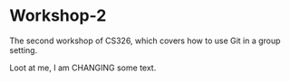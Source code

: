 # Workshop-2

The second workshop of CS326, which covers how to use Git in a group setting.

Loot at me, I am CHANGING some text.

